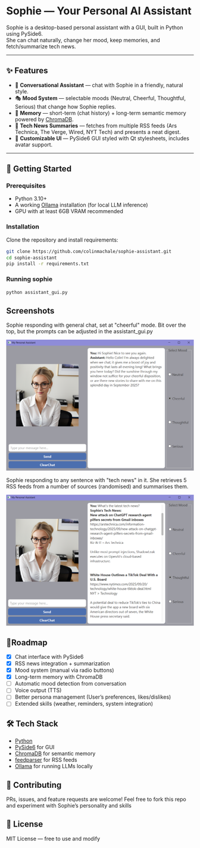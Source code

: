 # Sophie — Your Personal AI Assistant

Sophie is a desktop-based personal assistant with a GUI, built in Python using PySide6.  
She can chat naturally, change her mood, keep memories, and fetch/summarize tech news.

---

## ✨ Features
- 💬 **Conversational Assistant** — chat with Sophie in a friendly, natural style.
- 🎭 **Mood System** — selectable moods (Neutral, Cheerful, Thoughtful, Serious) that change how Sophie replies.
- 🧠 **Memory** — short-term (chat history) + long-term semantic memory powered by [ChromaDB](https://www.trychroma.com/).
- 📰 **Tech News Summaries** — fetches from multiple RSS feeds (Ars Technica, The Verge, Wired, NYT Tech) and presents a neat digest.
- 🎨 **Customizable UI** — PySide6 GUI styled with Qt stylesheets, includes avatar support.

---

## 🚀 Getting Started

### Prerequisites
- Python 3.10+  
- A working [Ollama](https://ollama.ai) installation (for local LLM inference)  
- GPU with at least 6GB VRAM recommended  

### Installation
Clone the repository and install requirements:
```bash
git clone https://github.com/colinmachale/sophie-assistant.git
cd sophie-assistant
pip install -r requirements.txt

```
### Running sophie
``` bash
python assistant_gui.py

```
## Screenshots
Sophie responding with general chat, set at "cheerful" mode. Bit over the top, but the prompts can be adjusted in the assistant_gui.py

![Cheerful Sophie Response](screenshots/01.png)

Sophie responding to any sentence with "tech news" in it. She retrieves 5 RSS feeds from a number of sources (randomised) and summarises them.

![Sophie's Tech News](screenshots/02.png)


## 📌Roadmap

- [x] Chat interface with PySide6  
- [x] RSS news integration + summarization  
- [x] Mood system (manual via radio buttons)  
- [x] Long-term memory with ChromaDB  
- [ ] Automatic mood detection from conversation  
- [ ] Voice output (TTS)  
- [ ] Better persona management (User’s preferences, likes/dislikes)  
- [ ] Extended skills (weather, reminders, system integration)

## 🛠 Tech Stack
- [Python](https://www.python.org/)  
- [PySide6](https://wiki.qt.io/Qt_for_Python) for GUI  
- [ChromaDB](https://www.trychroma.com/) for semantic memory  
- [feedparser](https://pypi.org/project/feedparser/) for RSS feeds  
- [Ollama](https://ollama.ai) for running LLMs locally  


## 🤝 Contributing

PRs, issues, and feature requests are welcome!
Feel free to fork this repo and experiment with Sophie’s personality and skills

## 📜 License

MIT License — free to use and modify
